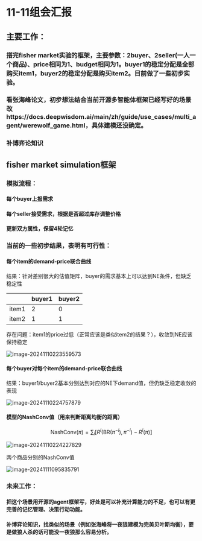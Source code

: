 # 11-11组会汇报

## 主要工作：

### 搭完fisher market实验的框架，主要参数：2buyer、2seller(一人一个商品)、price相同为1、budget相同为1。buyer1的稳定分配是全部购买item1，buyer2的稳定分配是购买item2。目前做了一些初步实验。

### 看张海峰论文，初步想法结合当前开源多智能体框架已经写好的场景改https://docs.deepwisdom.ai/main/zh/guide/use_cases/multi_agent/werewolf_game.html，具体建模还没确定。

### 补博弈论知识

## fisher market simulation框架

### 模拟流程：

#### 每个buyer上报需求

#### 每个seller接受需求，根据是否超过库存调整价格

#### 更新双方属性，保留4轮记忆

### 当前的一些初步结果，表明有可行性：

#### 每个item的demand-price联合曲线

结果：针对差别很大的估值矩阵，buyer的需求基本上可以达到NE条件，但缺乏稳定性

|       | buyer1 | buyer2 |
| ----- | ------ | ------ |
| item1 | 2      | 0      |
| item2 | 1      | 1      |

存在问题：item1的price过低（正常应该是类似item2的结果？），收敛到NE应该保持稳定

![image-20241110223559573](C:\Users\dyj02\AppData\Roaming\Typora\typora-user-images\image-20241110223559573.png)

#### 每个buyer对每个item的demand-price联合曲线

结果：buyer1/buyer2基本分别达到对应的NE下demand值，但仍缺乏稳定收敛的表现

![image-20241110224757879](C:\Users\dyj02\AppData\Roaming\Typora\typora-user-images\image-20241110224757879.png)

#### 模型的NashConv值（用来判断距离均衡的距离）

$$
\text{NashConv}(\pi) = \sum_i \left[ R^i(\text{BR}(\pi^{-i}), \pi^{-i}) - R^i(\pi) \right]
$$

![image-20241110224227829](C:\Users\dyj02\AppData\Roaming\Typora\typora-user-images\image-20241110224227829.png)

两个商品分别的NashConv值

![image-20241111095835791](C:\Users\dyj02\AppData\Roaming\Typora\typora-user-images\image-20241111095835791.png)

### 未来工作：

#### 把这个场景用开源的agent框架写，好处是可以补充计算能力的不足，也可以有更完善的记忆管理、决策行动功能。

#### 补博弈论知识，找类似的场景（例如张海峰将一夜狼建模为完美贝叶斯均衡），要是做狼人杀的话可能没一夜狼那么容易分析。

